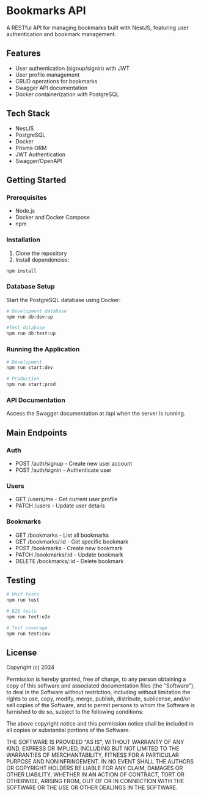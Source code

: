 # Bookmarks API

A RESTful API for managing bookmarks built with NestJS, featuring user authentication and bookmark management.

## Features

- User authentication (signup/signin) with JWT
- User profile management
- CRUD operations for bookmarks
- Swagger API documentation
- Docker containerization with PostgreSQL

## Tech Stack

- NestJS
- PostgreSQL
- Docker
- Prisma ORM
- JWT Authentication
- Swagger/OpenAPI

## Getting Started

### Prerequisites

- Node.js
- Docker and Docker Compose
- npm

### Installation

1. Clone the repository
2. Install dependencies:

```bash
npm install
```

### Database Setup

Start the PostgreSQL database using Docker:

```bash
# Development database
npm run db:dev:up

#Test database
npm run db:test:up
```

### Running the Application

```bash
# Development
npm run start:dev

# Production
npm run start:prod
```

### API Documentation

Access the Swagger documentation at /api when the server is running.

## Main Endpoints

### Auth

- POST /auth/signup - Create new user account
- POST /auth/signin - Authenticate user

### Users

- GET /users/me - Get current user profile
- PATCH /users - Update user details

### Bookmarks

- GET /bookmarks - List all bookmarks
- GET /bookmarks/:id - Get specific bookmark
- POST /bookmarks - Create new bookmark
- PATCH /bookmarks/:id - Update bookmark
- DELETE /bookmarks/:id - Delete bookmark

## Testing

```bash
# Unit tests
npm run test

# E2E tests
npm run test:e2e

# Test coverage
npm run test:cov
```

## License

Copyright (c) 2024

Permission is hereby granted, free of charge, to any person obtaining a copy of this software and associated documentation files (the "Software"), to deal in the Software without restriction, including without limitation the rights to use, copy, modify, merge, publish, distribute, sublicense, and/or sell copies of the Software, and to permit persons to whom the Software is furnished to do so, subject to the following conditions:

The above copyright notice and this permission notice shall be included in all copies or substantial portions of the Software.

THE SOFTWARE IS PROVIDED "AS IS", WITHOUT WARRANTY OF ANY KIND, EXPRESS OR IMPLIED, INCLUDING BUT NOT LIMITED TO THE WARRANTIES OF MERCHANTABILITY, FITNESS FOR A PARTICULAR PURPOSE AND NONINFRINGEMENT. IN NO EVENT SHALL THE AUTHORS OR COPYRIGHT HOLDERS BE LIABLE FOR ANY CLAIM, DAMAGES OR OTHER LIABILITY, WHETHER IN AN ACTION OF CONTRACT, TORT OR OTHERWISE, ARISING FROM, OUT OF OR IN CONNECTION WITH THE SOFTWARE OR THE USE OR OTHER DEALINGS IN THE SOFTWARE.